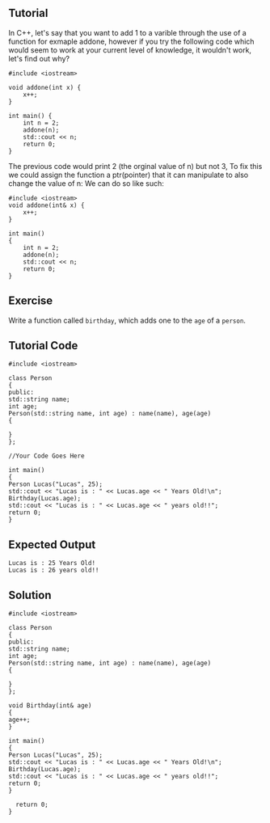 Tutorial
--------

In C++, let's say that you want to add 1 to a varible through the use of a function for exmaple addone, however if you try the following code which would seem to work at your current level of knowledge, it wouldn't work, let's find out why?
    
    #include <iostream>
    
    void addone(int x) {
        x++;
    }
    
    int main() {
        int n = 2;
        addone(n);
        std::cout << n;
        return 0;
    }

The previous code would print 2 (the orginal value of n) but not 3, To fix this we could assign the function a ptr(pointer) that it can manipulate to also change the value of n: We can do so like such:

    #include <iostream>
    void addone(int& x) {
        x++;
    }
    
    int main()
    {
        int n = 2;
        addone(n);
        std::cout << n;
        return 0;
    }

Exercise
--------

Write a function called `birthday`, which adds one to the `age` of a `person`.

Tutorial Code
-------------

    #include <iostream>

    class Person
    {
    public:
    std::string name;
    int age;
    Person(std::string name, int age) : name(name), age(age)
    {

    }
    };

    //Your Code Goes Here

    int main()
    {
    Person Lucas("Lucas", 25);
    std::cout << "Lucas is : " << Lucas.age << " Years Old!\n";
    Birthday(Lucas.age);
    std::cout << "Lucas is : " << Lucas.age << " years old!!";
    return 0;
    }


Expected Output
---------------

    Lucas is : 25 Years Old!
    Lucas is : 26 years old!!

Solution
--------
    #include <iostream>

    class Person
    {
    public:
    std::string name;
    int age;
    Person(std::string name, int age) : name(name), age(age)
    {

    }
    };

    void Birthday(int& age)
    {
    age++;
    }

    int main()
    {
    Person Lucas("Lucas", 25);
    std::cout << "Lucas is : " << Lucas.age << " Years Old!\n";
    Birthday(Lucas.age);
    std::cout << "Lucas is : " << Lucas.age << " years old!!";
    return 0;
    }

      return 0;
    }

